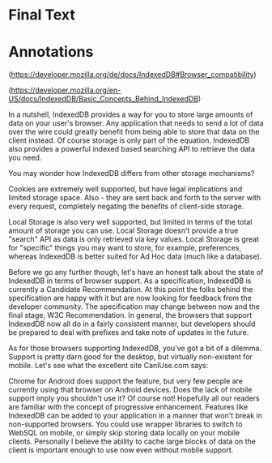 # Final Text

# Annotations

(https://developer.mozilla.org/de/docs/IndexedDB#Browser_compatibility)

(https://developer.mozilla.org/en-US/docs/IndexedDB/Basic_Concepts_Behind_IndexedDB)

In a nutshell, IndexedDB provides a way for you to store large amounts of data on your user's browser. Any application that needs to send a lot of data over the wire could greatly benefit from being able to store that data on the client instead. Of course storage is only part of the equation. IndexedDB also provides a powerful indexed based searching API to retrieve the data you need.

You may wonder how IndexedDB differs from other storage mechanisms?

Cookies are extremely well supported, but have legal implications and limited storage space. Also - they are sent back and forth to the server with every request, completely negating the benefits of client-side storage.

Local Storage is also very well supported, but limited in terms of the total amount of storage you can use. Local Storage doesn't provide a true "search" API as data is only retrieved via key values. Local Storage is great for "specific" things you may want to store, for example, preferences, whereas IndexedDB is better suited for Ad Hoc data (much like a database).

Before we go any further though, let's have an honest talk about the state of IndexedDB in terms of browser support. As a specification, IndexedDB is currently a Candidate Recommendation. At this point the folks behind the specification are happy with it but are now looking for feedback from the developer community. The specification may change between now and the final stage, W3C Recommendation. In general, the browsers that support IndexedDB now all do in a fairly consistent manner, but developers should be prepared to deal with prefixes and take note of updates in the future.

As for those browsers supporting IndexedDB, you've got a bit of a dilemma. Support is pretty darn good for the desktop, but virtually non-existent for mobile. Let's see what the excellent site CanIUse.com says:

Chrome for Android does support the feature, but very few people are currently using that browser on Android devices. Does the lack of mobile support imply you shouldn't use it? Of course not! Hopefully all our readers are familiar with the concept of progressive enhancement. Features like IndexedDB can be added to your application in a manner that won't break in non-supported browsers. You could use wrapper libraries to switch to WebSQL on mobile, or simply skip storing data locally on your mobile clients. Personally I believe the ability to cache large blocks of data on the client is important enough to use now even without mobile support.
